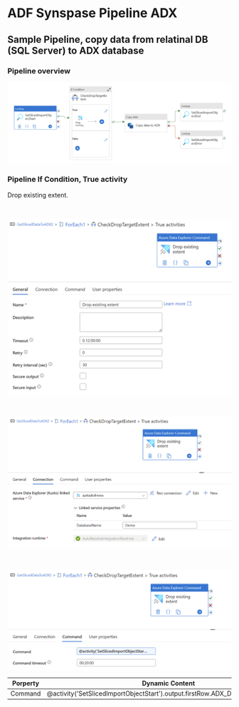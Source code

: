 # ADF Synspase Pipeline ADX




## Sample Pipeline, copy data from relatinal DB (SQL Server) to ADX database

### Pipeline overview

![Overview Picture](images/GetSlicedDataToADXOverview.png "Get Sliced Data To ADX Pipeline Overview")


### Pipeline If Condition, True activity

Drop existing extent.

</br>

![Overview Picture](images/GetSlicedDataToADXDropExistingExtentGeneral.png "Drop existing extent [General]")

</br>

![Overview Picture](images/GetSlicedDataToADXDropExistingExtentConnection.png "Drop existing extent [Command]")

</br>

![Overview Picture](images/GetSlicedDataToADXDropExistingExtentCommand.png "Drop existing extent [Command]")


|Porperty | Dynamic Content |
|---|---|
| Command | @activity('SetSlicedImportObjectStart').output.firstRow.ADX_DropExtentCommand |

